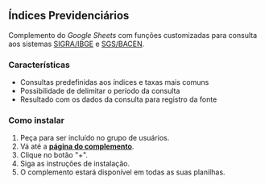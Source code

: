 ## Índices Previdenciários

Complemento do *Google Sheets* com funções customizadas para consulta aos sistemas [SIGRA/IBGE](https://sidra.ibge.gov.br/home/abate/brasil) e [SGS/BACEN](https://www3.bcb.gov.br/sgspub/localizarseries/localizarSeries.do?method=prepararTelaLocalizarSeries).

### Características

* Consultas predefinidas aos índices e taxas mais comuns
* Possibilidade de delimitar o período da consulta
* Resultado com os dados da consulta para registro da fonte

### Como instalar

1. Peça para ser incluído no grupo de usuários.
2. Vá até a **[página do complemento](https://chrome.google.com/webstore/detail/%C3%ADndices-previdenci%C3%A1rios/gjllgdjhcjmkpkpihigkighfegolinek?hl=pt-BR)**.
3. Clique no botão "+".
4. Siga as instruções de instalação.
5. O complemento estará disponível em todas as suas planilhas.
